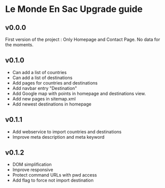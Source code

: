 # Le Monde En Sac Upgrade guide

## v0.0.0

First version of the project : Only Homepage and Contact Page. No data for the moments.

## v0.1.0

- Can add a list of countries
- Can add a list of destinations
- Add pages for countries and destinations
- Add navbar entry "Destination"
- Add Google map with points in homepage and destinations view.
- Add new pages in sitemap.xml
- Add newest destinations in homepage

## v0.1.1

- Add webservice to import countries and destinations
- Improve meta description and meta keyword

## v0.1.2

- DOM simplification
- Improve responsive
- Protect command URLs with pwd access
- Add flag to force not import destination
